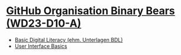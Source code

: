# [GitHub Organisation Binary Bears (WD23-D10-A)](https://kurs-uebersicht-wd-23-d10-a.vercel.app/)

- [Basic Digital Literacy (ehm. Unterlagen BDL)](./BDL/)
- [User Interface Basics](https://github.com/WD-23-D10-A/User-Interface-Basics)
